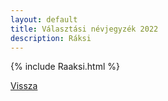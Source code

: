 ```yaml
---
layout: default
title: Választási névjegyzék 2022
description: Ráksi
---
```


{% include Raaksi.html %}

[Vissza](./)